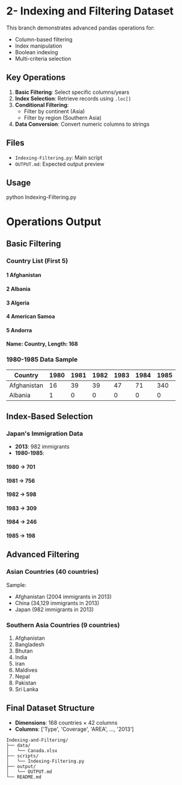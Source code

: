 # 2- Indexing and Filtering Dataset

This branch demonstrates advanced pandas operations for:
- Column-based filtering
- Index manipulation
- Boolean indexing
- Multi-criteria selection

## Key Operations
1. **Basic Filtering**: Select specific columns/years
2. **Index Selection**: Retrieve records using `.loc[]`
3. **Conditional Filtering**: 
   - Filter by continent (Asia)
   - Filter by region (Southern Asia)
4. **Data Conversion**: Convert numeric columns to strings

## Files
- `Indexing-Filtering.py`: Main script
- `OUTPUT.md`: Expected output preview

## Usage

python Indexing-Filtering.py

# Operations Output
## Basic Filtering
### Country List (First 5)

#### 1 Afghanistan
#### 2 Albania
#### 3 Algeria
#### 4 American Samoa
#### 5 Andorra
#### Name: Country, Length: 168

### 1980-1985 Data Sample
| Country          | 1980 | 1981 | 1982 | 1983 | 1984 | 1985 |
|------------------|------|------|------|------|------|------|
| Afghanistan      | 16   | 39   | 39   | 47   | 71   | 340  |
| Albania          | 1    | 0    | 0    | 0    | 0    | 0    |

## Index-Based Selection
### Japan's Immigration Data
- **2013**: 982 immigrants
- **1980-1985**:
#### 1980 -> 701
#### 1981 -> 756
#### 1982 -> 598
#### 1983 -> 309
#### 1984 -> 246
#### 1985 -> 198

## Advanced Filtering
### Asian Countries (40 countries)
Sample:
- Afghanistan (2004 immigrants in 2013)
- China (34,129 immigrants in 2013)
- Japan (982 immigrants in 2013)

### Southern Asia Countries (9 countries)
1. Afghanistan
2. Bangladesh
3. Bhutan
4. India
5. Iran
6. Maldives
7. Nepal
8. Pakistan
9. Sri Lanka

## Final Dataset Structure
- **Dimensions**: 168 countries × 42 columns
- **Columns**: ['Type', 'Coverage', 'AREA', ..., '2013']
```
Indexing-and-Filtering/
├── data/
│   └── Canada.xlsx
├── scripts/
│   └── Indexing-Filtering.py
├── output/
│   └── OUTPUT.md
└── README.md
```
